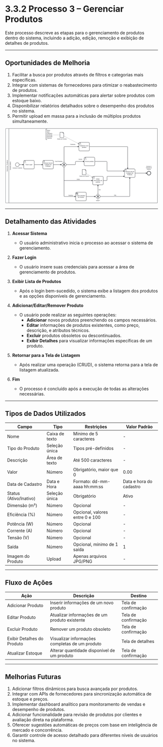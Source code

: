 # 3.3.2 Processo 3 – Gerenciar Produtos

Este processo descreve as etapas para o gerenciamento de produtos dentro do sistema, incluindo a adição, edição, remoção e exibição de detalhes de produtos.

---

## Oportunidades de Melhoria

1. Facilitar a busca por produtos através de filtros e categorias mais específicas.  
2. Integrar com sistemas de fornecedores para otimizar o reabastecimento de produtos.  
3. Implementar notificações automáticas para alertar sobre produtos com estoque baixo.  
4. Disponibilizar relatórios detalhados sobre o desempenho dos produtos no sistema.  
5. Permitir upload em massa para a inclusão de múltiplos produtos simultaneamente.  

![Modelo BPMN do processo de Gerenciamento de Produtos](./processos_diagramas/Processo-3-GerenciarProdutos/diagramaProdutos.svg "Modelo BPMN do Processo 3.")

---

## Detalhamento das Atividades

1. **Acessar Sistema**  
   - O usuário administrativo inicia o processo ao acessar o sistema de gerenciamento.  

2. **Fazer Login**  
   - O usuário insere suas credenciais para acessar a área de gerenciamento de produtos.  

3. **Exibir Lista de Produtos**  
   - Após o login bem-sucedido, o sistema exibe a listagem dos produtos e as opções disponíveis de gerenciamento.  

4. **Adicionar/Editar/Remover Produto**  
   - O usuário pode realizar as seguintes operações:  
     - **Adicionar** novos produtos preenchendo os campos necessários.  
     - **Editar** informações de produtos existentes, como preço, descrição, e atributos técnicos.  
     - **Excluir** produtos obsoletos ou descontinuados.  
     - **Exibir Detalhes** para visualizar informações específicas de um produto.  

5. **Retornar para a Tela de Listagem**  
   - Após realizar uma operação (CRUD), o sistema retorna para a tela de listagem atualizada.  

6. **Fim**  
   - O processo é concluído após a execução de todas as alterações necessárias.  

---

## Tipos de Dados Utilizados

| **Campo**                  | **Tipo**         | **Restrições**                        | **Valor Padrão**          |
|----------------------------|------------------|---------------------------------------|---------------------------|
| Nome                       | Caixa de texto   | Mínimo de 5 caracteres                | -                         |
| Tipo do Produto            | Seleção única    | Tipos pré-definidos                   | -                         |
| Descrição                  | Área de texto    | Até 500 caracteres                    | -                         |
| Valor                      | Número           | Obrigatório, maior que 0              | 0.00                      |
| Data de Cadastro           | Data e Hora      | Formato: dd-mm-aaaa hh:mm:ss          | Data e hora do cadastro   |
| Status (Ativo/Inativo)     | Seleção única    | Obrigatório                           | Ativo                     |
| Dimensão (m²)              | Número           | Opcional                              | -                         |
| Eficiência (%)             | Número           | Opcional, valores entre 0 e 100       | -                         |
| Potência (W)               | Número           | Opcional                              | -                         |
| Corrente (A)               | Número           | Opcional                              | -                         |
| Tensão (V)                 | Número           | Opcional                              | -                         |
| Saída                      | Número           | Opcional, mínimo de 1 saída           | 1                         |
| Imagem do Produto          | Upload           | Apenas arquivos JPG/PNG               | -                         |

---

## Fluxo de Ações

| **Ação**                   | **Descrição**                                  | **Destino**              |
|----------------------------|------------------------------------------------|--------------------------|
| Adicionar Produto          | Inserir informações de um novo produto         | Tela de confirmação      |
| Editar Produto             | Atualizar informações de um produto existente  | Tela de confirmação      |
| Excluir Produto            | Remover um produto obsoleto                    | Tela de confirmação      |
| Exibir Detalhes do Produto | Visualizar informações completas de um produto | Tela de detalhes         |
| Atualizar Estoque          | Alterar quantidade disponível de um produto    | Tela de confirmação      |

---

## Melhorias Futuras

1. Adicionar filtros dinâmicos para busca avançada por produtos.  
2. Integrar com APIs de fornecedores para sincronização automática de estoque e preços.  
3. Implementar dashboard analítico para monitoramento de vendas e desempenho de produtos.  
4. Adicionar funcionalidade para revisão de produtos por clientes e avaliação direta na plataforma.  
5. Oferecer sugestões automáticas de preços com base em inteligência de mercado e concorrência.  
6. Garantir controle de acesso detalhado para diferentes níveis de usuários no sistema.  

